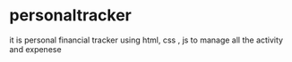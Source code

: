 # personaltracker
 it is personal financial tracker using html, css  , js  to manage all the activity and expenese
